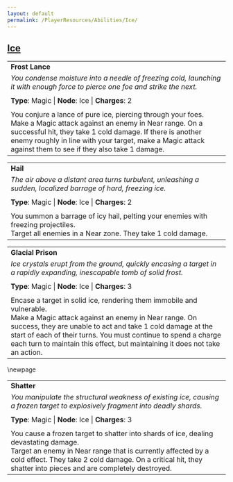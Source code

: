 ```yaml
---
layout: default
permalink: /PlayerResources/Abilities/Ice/
---
```

## [Ice](#Ice)

|                                                                                                                                                            |
| :--------------------------------------------------------------------------------------------------------- |
| **Frost Lance** |
| *You condense moisture into a needle of freezing cold, launching it with enough force to pierce one foe and strike the next.* |
| |
| **Type**: Magic \| **Node**: Ice \| **Charges**: 2 |
| |
| You conjure a lance of pure ice, piercing through your foes.<br>Make a Magic attack against an enemy in Near range. On a successful hit, they take 1 cold damage. If there is another enemy roughly in line with your target, make a Magic attack against them to see if they also take 1 damage. |

|                                                                                                                                                            |
| :--------------------------------------------------------------------------------------------------------- |
| **Hail** |
| *The air above a distant area turns turbulent, unleashing a sudden, localized barrage of hard, freezing ice.* |
| |
| **Type**: Magic \| **Node**: Ice \| **Charges**: 2 |
| |
| You summon a barrage of icy hail, pelting your enemies with freezing projectiles.<br>Target all enemies in a Near zone. They take 1 cold damage. |

|                                                                                                                                                            |
| :--------------------------------------------------------------------------------------------------------- |
| **Glacial Prison** |
| *Ice crystals erupt from the ground, quickly encasing a target in a rapidly expanding, inescapable tomb of solid frost.* |
| |
| **Type**: Magic \| **Node**: Ice \| **Charges**: 3 |
| |
| Encase a target in solid ice, rendering them immobile and vulnerable.<br>Make a Magic attack against an enemy in Near range. On success, they are unable to act and take 1 cold damage at the start of each of their turns. You must continue to spend a charge each turn to maintain this effect, but maintaining it does not take an action. |

\newpage

|                                                                                                                                                            |
| :--------------------------------------------------------------------------------------------------------- |
| **Shatter** |
| *You manipulate the structural weakness of existing ice, causing a frozen target to explosively fragment into deadly shards.* |
| |
| **Type**: Magic \| **Node**: Ice \| **Charges**: 3 |
| |
| You cause a frozen target to shatter into shards of ice, dealing devastating damage.<br>Target an enemy in Near range that is currently affected by a cold effect. They take 2 cold damage. On a critical hit, they shatter into pieces and are completely destroyed. |